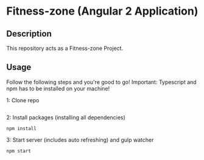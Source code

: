 # Fitness-zone (Angular 2 Application)

## Description
This repository acts as a Fitness-zone Project.

## Usage
Follow the following steps and you're good to go! Important: Typescript and npm has to be installed on your machine!

1: Clone repo
```

```
2: Install packages (installing all dependencies)
```
npm install
```
3: Start server (includes auto refreshing) and gulp watcher
```
npm start
```
